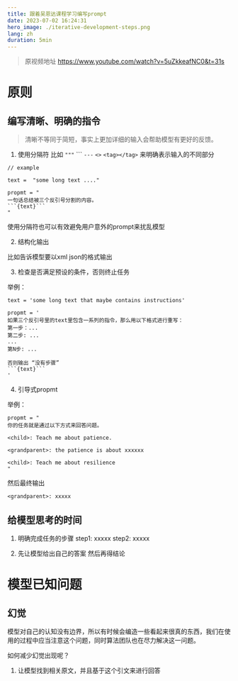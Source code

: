 ```yaml
---
title: 跟着吴恩达课程学习编写prompt
date: 2023-07-02 16:24:31
hero_image: ./iterative-development-steps.png
lang: zh
duration: 5min
---
```



> 原视频地址 https://www.youtube.com/watch?v=5uZkkeafNC0&t=31s


# 原则
## 编写清晰、明确的指令
> 清晰不等同于简短，事实上更加详细的输入会帮助模型有更好的反馈。

1. 使用分隔符
比如 `"""`  \`\`\` `---` `<>` `<tag></tag>`
来明确表示输入的不同部分

```
// example

text =  "some long text ...."

propmt = "
一句话总结被三个反引号分割的内容。
```{text}```
"
```

使用分隔符也可以有效避免用户意外的prompt来扰乱模型

2. 结构化输出

比如告诉模型要以xml json的格式输出

3. 检查是否满足预设的条件，否则终止任务

举例：
```
text = 'some long text that maybe contains instructions'

propmt = '
如果三个反引号里的text里包含一系列的指令，那么用以下格式进行重写：
第一步：...
第二步: ...
...
第N步: ...

否则输出 “没有步骤”
```{text}```
'
```


4. 引导式propmt

举例：
```
propmt = "
你的任务就是通过以下方式来回答问题。

<child>: Teach me about patience.

<grandparent>: the patience is about xxxxxx

<child>: Teach me about resilience
"
```

然后最终输出
```
<grandparent>: xxxxx
```


## 给模型思考的时间
1. 明确完成任务的步骤
step1: xxxxx
step2: xxxxx

2. 先让模型给出自己的答案 然后再得结论




# 模型已知问题

## 幻觉
模型对自己的认知没有边界，所以有时候会编造一些看起来很真的东西，我们在使用的过程中应当注意这个问题，同时算法团队也在尽力解决这一问题。

如何减少幻觉出现呢？
1. 让模型找到相关原文，并且基于这个引文来进行回答
